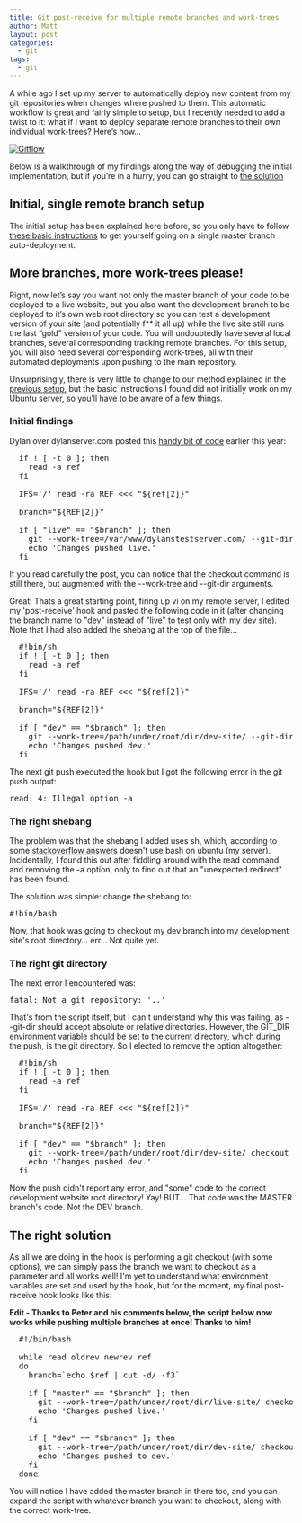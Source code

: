 ```yaml
---
title: Git post-receive for multiple remote branches and work-trees
author: Matt
layout: post
categories:
  - git
tags:
  - git
---
```

A while ago I set up my server to automatically deploy new content from my git repositories when changes where pushed to them. This automatic workflow is great and fairly simple to setup, but I recently needed to add a twist to it: what if I want to deploy separate remote branches to their own individual work-trees? Here&#8217;s how&#8230;

<p class="attachement">  <a href="http://blog.ekynoxe.com/wp-content/uploads/2011/10/gitflow.png" rel="lightbox[772]" title="Gitflow"><img src="http://blog.ekynoxe.com/wp-content/uploads/2011/10/gitflow.png" alt="Gitflow" /></a></p>

<!--more-->


Below is a walkthrough of my findings along the way of debugging the initial implementation, but if you&#8217;re in a hurry, you can go straight to [the solution][1]

## Initial, single remote branch setup

The initial setup has been explained here before, so you only have to follow [these basic instructions][2] to get yourself going on a single master branch auto-deployment.

## More branches, more work-trees please!

Right, now let&#8217;s say you want not only the master branch of your code to be deployed to a live website, but you also want the development branch to be deployed to it&#8217;s own web root directory so you can test a development version of your site (and potentially f** it all up) while the live site still runs the last &#8220;gold&#8221; version of your code. You will undoubtedly have several local branches, several corresponding tracking remote branches. For this setup, you will also need several corresponding work-trees, all with their automated deployments upon pushing to the main repository.

Unsurprisingly, there is very little to change to our method explained in the [previous setup][3], but the basic instructions I found did not initially work on my Ubuntu server, so you&#8217;ll have to be aware of a few things.

### Initial findings

Dylan over dylanserver.com posted this <a title="Git post-receive hook for live branch" href="http://dylansserver.com/note/git_post-receive_hook/" target="_blank">handy bit of code</a> earlier this year:

<pre>
  if ! [ -t 0 ]; then
    read -a ref
  fi

  IFS='/' read -ra REF <<< "${ref[2]}"

  branch="${REF[2]}"

  if [ "live" == "$branch" ]; then
    git --work-tree=/var/www/dylanstestserver.com/ --git-dir=.. checkout -f
    echo 'Changes pushed live.'
  fi
</pre>

If you read carefully the post, you can notice that the checkout command is still there, but augmented with the --work-tree and --git-dir arguments.

Great! Thats a great starting point, firing up vi on my remote server, I edited my 'post-receive' hook and pasted the following code in it (after changing the branch name to "dev" instead of "live" to test only with my dev site). Note that I had also added the shebang at the top of the file...

<pre>
  #!bin/sh
  if ! [ -t 0 ]; then
    read -a ref
  fi

  IFS='/' read -ra REF <<< "${ref[2]}"

  branch="${REF[2]}"

  if [ "dev" == "$branch" ]; then
    git --work-tree=/path/under/root/dir/dev-site/ --git-dir=.. checkout -f
    echo 'Changes pushed dev.'
  fi
</pre>

The next git push executed the hook but I got the following error in the git push output:

<pre>read: 4: Illegal option -a</pre>

### The right shebang

The problem was that the shebang I added uses sh, which, according to some <a href="http://stackoverflow.com/questions/2462317/bash-syntax-error-redirection-unexpected/2462357#2462357" title="Bash: Syntax error: redirection unexpected" target="_blank">stackoverflow answers</a> doesn't use bash on ubuntu (my server). Incidentally, I found this out after fiddling around with the read command and removing the -a option, only to find out that an "unexpected redirect" has been found.

The solution was simple: change the shebang to:

<pre>#!bin/bash</pre>

Now, that hook was going to checkout my dev branch into my development site's root directory... err... Not quite yet.

### The right git directory

The next error I encountered was:

<pre>fatal: Not a git repository: '..'</pre>

That's from the script itself, but I can't understand why this was failing, as --git-dir should accept absolute or relative directories. However, the GIT_DIR environment variable should be set to the current directory, which during the push, is the git directory. So I elected to remove the option altogether:

<pre>
  #!bin/sh
  if ! [ -t 0 ]; then
    read -a ref
  fi

  IFS='/' read -ra REF <<< "${ref[2]}"

  branch="${REF[2]}"

  if [ "dev" == "$branch" ]; then
    git --work-tree=/path/under/root/dir/dev-site/ checkout -f
    echo 'Changes pushed dev.'
  fi
</pre>

Now the push didn't report any error, and "some" code to the correct development website root directory! Yay!
BUT... That code was the MASTER branch's code. Not the DEV branch.

<a id="rightsol"></a>

## The right solution

As all we are doing in the hook is performing a git checkout (with some options), we can simply pass the branch we want to checkout as a parameter and all works well!
I'm yet to understand what environment variables are set and used by the hook, but for the moment, my final post-receive hook looks like this:

**Edit - Thanks to Peter and his comments below, the script below now works while pushing multiple branches at once! Thanks to him!**

<pre>
  #!/bin/bash

  while read oldrev newrev ref
  do
    branch=`echo $ref | cut -d/ -f3`

    if [ "master" == "$branch" ]; then
      git --work-tree=/path/under/root/dir/live-site/ checkout -f $branch
      echo 'Changes pushed live.'
    fi

    if [ "dev" == "$branch" ]; then
      git --work-tree=/path/under/root/dir/dev-site/ checkout -f $branch
      echo 'Changes pushed to dev.'
    fi
  done
</pre>

You will notice I have added the master branch in there too, and you can expand the script with whatever branch you want to checkout, along with the correct work-tree.

 [1]: #rightsol
 [2]: http://blog.ekynoxe.com/2011/10/22/automated-deployment-on-remote-server-with-git/ "automated deployment on remote server with git"
 [3]: http://blog.ekynoxe.com/2011/10/22/automated-deployment-on-remote-server-with-git/ "Automated deployment on remote server with git"